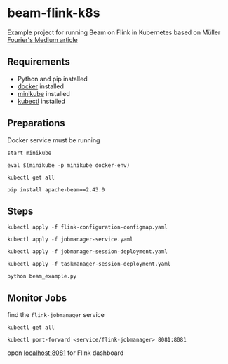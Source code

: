 # beam-flink-k8s
Example project for running Beam on Flink in Kubernetes based on Müller [Fourier's Medium article](https://python.plainenglish.io/apache-beam-flink-cluster-kubernetes-python-a1965f37b7cb)

## Requirements
* Python and pip installed
* [docker](https://docs.docker.com/get-docker/) installed
* [minikube](https://minikube.sigs.k8s.io/docs/start/) installed
* [kubectl](https://kubernetes.io/docs/tasks/tools/) installed

## Preparations
Docker service must be running
```
start minikube
```
```
eval $(minikube -p minikube docker-env)
```
```
kubectl get all
```
```
pip install apache-beam==2.43.0
```

## Steps
```
kubectl apply -f flink-configuration-configmap.yaml
```
```
kubectl apply -f jobmanager-service.yaml
```
```
kubectl apply -f jobmanager-session-deployment.yaml
```
```
kubectl apply -f taskmanager-session-deployment.yaml
```
```
python beam_example.py
```

## Monitor Jobs
find the `flink-jobmanager` service
```
kubectl get all
```

```
kubectl port-forward <service/flink-jobmanager> 8081:8081
```

open [localhost:8081](http://localhost:8081) for Flink dashboard
